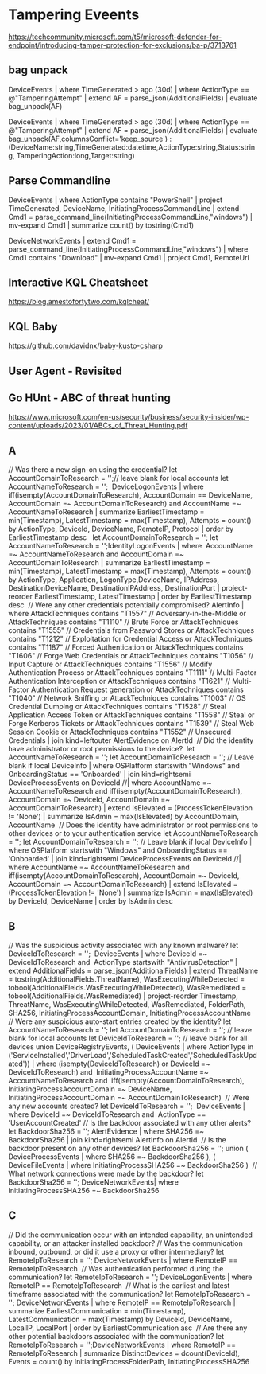 # Tampering Eveents

https://techcommunity.microsoft.com/t5/microsoft-defender-for-endpoint/introducing-tamper-protection-for-exclusions/ba-p/3713761
## bag unpack

DeviceEvents
| where TimeGenerated > ago (30d)
| where ActionType == @"TamperingAttempt"
| extend AF = parse_json(AdditionalFields)
| evaluate bag_unpack(AF)

DeviceEvents
| where TimeGenerated > ago (30d)
| where ActionType == @"TamperingAttempt"
| extend AF = parse_json(AdditionalFields)
| evaluate bag_unpack(AF,columnsConflict='keep_source') : (DeviceName:string,TimeGenerated:datetime,ActionType:string,Status:string, TamperingAction:long,Target:string)



## Parse Commandline
DeviceEvents
| where ActionType contains "PowerShell"
| project TimeGenerated, DeviceName, InitiatingProcessCommandLine
| extend Cmd1 = parse_command_line(InitiatingProcessCommandLine,"windows")
| mv-expand Cmd1
| summarize count() by tostring(Cmd1)

DeviceNetworkEvents
| extend Cmd1 = parse_command_line(InitiatingProcessCommandLine,"windows")
| where Cmd1 contains "Download"
| mv-expand Cmd1
| project Cmd1, RemoteUrl




## Interactive KQL Cheatsheet
https://blog.amestofortytwo.com/kqlcheat/


## KQL Baby
https://github.com/davidnx/baby-kusto-csharp



## User Agent - Revisited

## Go HUnt - ABC of threat hunting
https://www.microsoft.com/en-us/security/business/security-insider/wp-content/uploads/2023/01/ABCs_of_Threat_Hunting.pdf

## A

// Was there a new sign-on using the credential?​
let AccountDomainToResearch = '';// leave blank for local accounts​
let AccountNameToResearch = ''; ​
DeviceLogonEvents​
| where iff(isempty(AccountDomainToResearch), AccountDomain == DeviceName, AccountDomain =~ AccountDomainToResearch) and AccountName =~ AccountNameToResearch​
| summarize EarliestTimestamp = min(Timestamp), LatestTimestamp = max(Timestamp), Attempts = count() by ActionType, DeviceId, DeviceName, RemoteIP, Protocol​
| order by EarliestTimestamp desc ​
​
let AccountDomainToResearch = '';​
let AccountNameToResearch = ''; ​
IdentityLogonEvents​
| where ​
    AccountName =~ AccountNameToResearch and ​
    AccountDomain =~ AccountDomainToResearch​
| summarize EarliestTimestamp = min(Timestamp), LatestTimestamp = max(Timestamp), Attempts = count() by ActionType, Application, LogonType,DeviceName, IPAddress, DestinationDeviceName, DestinationIPAddress, DestinationPort​
| project-reorder EarliestTimestamp, LatestTimestamp​
| order by EarliestTimestamp desc​
​​
// Were any other credentials potentially compromised?​
AlertInfo​
| where AttackTechniques contains "T1557" // Adversary-in-the-Middle​
    or AttackTechniques contains "T1110" // Brute Force​
    or AttackTechniques contains "T1555" // Credentials from Password Stores​
    or AttackTechniques contains "T1212" // Exploitation for Credential Access​
    or AttackTechniques contains "T1187" // Forced Authentication​
    or AttackTechniques contains "T1606" // Forge Web Credentials​
    or AttackTechniques contains "T1056" // Input Capture​
    or AttackTechniques contains "T1556" // Modify Authentication Process​
    or AttackTechniques contains "T1111" // Multi-Factor Authentication Interception​
    or AttackTechniques contains "T1621" // Multi-Factor Authentication Request generation​
    or AttackTechniques contains "T1040" // Network Sniffing​
    or AttackTechniques contains "T1003" // OS Credential Dumping​
    or AttackTechniques contains "T1528" // Steal Application Access Token​
    or AttackTechniques contains "T1558" // Steal or Forge Kerberos Tickets​
    or AttackTechniques contains "T1539" // Steal Web Session Cookie​
    or AttackTechniques contains "T1552" // Unsecured Credentials​
| join kind=leftouter AlertEvidence on AlertId​
​
// Did the identity have administrator or root permissions to the device? ​
let AccountNameToResearch = '';​
let AccountDomainToResearch = ''; // Leave blank if local​
DeviceInfo​
| where OSPlatform startswith "Windows" and OnboardingStatus == 'Onboarded'​
| join kind=rightsemi DeviceProcessEvents on DeviceId​
//| where AccountName =~ AccountNameToResearch and iff(isempty(AccountDomainToResearch), AccountDomain =~ DeviceId, AccountDomain =~ AccountDomainToResearch)​
| extend IsElevated = (ProcessTokenElevation != 'None')​
| summarize IsAdmin = max(IsElevated) by AccountDomain, AccountName​
​
// Does the identity have administrator or root permissions to other devices or to your authentication service​
let AccountNameToResearch = '';​
let AccountDomainToResearch = ''; // Leave blank if local​
DeviceInfo​
| where OSPlatform startswith "Windows" and OnboardingStatus == 'Onboarded'​
| join kind=rightsemi DeviceProcessEvents on DeviceId​
//| where AccountName =~ AccountNameToResearch and iff(isempty(AccountDomainToResearch), AccountDomain =~ DeviceId, AccountDomain =~ AccountDomainToResearch)​
| extend IsElevated = (ProcessTokenElevation != 'None')​
| summarize IsAdmin = max(IsElevated) by DeviceId, DeviceName​
| order by IsAdmin desc

## B
// Was the suspicious activity associated with any known malware?​
let DeviceIdToResearch = ''; ​
DeviceEvents​
| where DeviceId =~ DeviceIdToResearch and ​
    ActionType startswith "AntivirusDetection"​
| extend AdditionalFields = parse_json(AdditionalFields)​
| extend ThreatName = tostring(AdditionalFields.ThreatName), ​
    WasExecutingWhileDetected = tobool(AdditionalFields.WasExecutingWhileDetected),​
    WasRemediated = tobool(AdditionalFields.WasRemediated)​
| project-reorder Timestamp, ThreatName, WasExecutingWhileDetected, WasRemediated, FolderPath, SHA256, InitiatingProcessAccountDomain, InitiatingProcessAccountName​
​
// Were any suspicious auto-start entries created by the identity?​
let AccountNameToResearch = '';​
let AccountDomainToResearch = ''; // leave blank for local accounts​
let DeviceIdToResearch = ''; // leave blank for all devices​
union DeviceRegistryEvents,​
(​
    DeviceEvents​
    | where ActionType in ('ServiceInstalled','DriverLoad','ScheduledTaskCreated','ScheduledTaskUpdated')​
)​
| where (isempty(DeviceIdToResearch) or DeviceId =~ DeviceIdToResearch) and ​
    InitiatingProcessAccountName =~ AccountNameToResearch and ​
    iff(isempty(AccountDomainToResearch), InitiatingProcessAccountDomain =~ DeviceName, InitiatingProcessAccountDomain =~ AccountDomainToResearch)
​
// Were any new accounts created?​
let DeviceIdToResearch = ''; ​
DeviceEvents​
| where DeviceId =~ DeviceIdToResearch and ​
    ActionType == 'UserAccountCreated'
​
// Is the backdoor associated with any other alerts?​
let BackdoorSha256 = '';​
AlertEvidence​
| where SHA256 =~ BackdoorSha256​
| join kind=rightsemi AlertInfo on AlertId​
​
// Is the backdoor present on any other devices?​
let BackdoorSha256 = '';​
union (​
    DeviceProcessEvents​
    | where SHA256 =~ BackdoorSha256​
), (​
    DeviceFileEvents​
    | where InitiatingProcessSHA256 =~ BackdoorSha256​
)​
​
// What network connections were made by the backdoor?​
let BackdoorSha256 = '';​
DeviceNetworkEvents​
| where InitiatingProcessSHA256 =~ BackdoorSha256​

## C
// Did the communication occur with an intended capability, an unintended capability, or an attacker installed backdoor?​
// Was the communication inbound, outbound, or did it use a proxy or other intermediary?​
let RemoteIpToResearch = '';​
DeviceNetworkEvents​
| where RemoteIP == RemoteIpToResearch​
​
// Was authentication performed during the communication?​
let RemoteIpToResearch = '';​
DeviceLogonEvents​
| where RemoteIP == RemoteIpToResearch​
​
// What is the earliest and latest timeframe associated with the communication?​
let RemoteIpToResearch = '';​
DeviceNetworkEvents​
| where RemoteIP == RemoteIpToResearch​
| summarize EarliestCommunication = min(Timestamp), LatestCommunication = max(Timestamp) by DeviceId, DeviceName, LocalIP, LocalPort​
| order by EarliestCommunication asc​
​
// Are there any other potential backdoors associated with the communication?​
let RemoteIpToResearch = '';​
DeviceNetworkEvents​
| where RemoteIP == RemoteIpToResearch​
| summarize DistinctDevices = dcount(DeviceId), Events = count() by InitiatingProcessFolderPath, InitiatingProcessSHA256​
